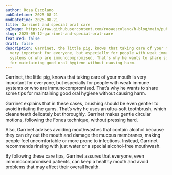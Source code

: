 ```yaml
---
author: Rosa Escolano
pubDatetime: 2025-08-21
modDatetime: 2025-08-21
title: Garrinet and special oral care
ogImage: https://raw.githubusercontent.com/rosaescolano/h-blog/main/public/assets/garrinet6.webp
slug: 2025-09-12-garrinet-and-special-oral-care
featured: false
draft: false
description: Garrinet, the little pig, knows that taking care of your mouth is
  very important for everyone, but especially for people with weak immune
  systems or who are immunocompromised. That’s why he wants to share some tips
  for maintaining good oral hygiene without causing harm.
---
```

Garrinet, the little pig, knows that taking care of your mouth is very important for everyone, but especially for people with weak immune systems or who are immunocompromised. That’s why he wants to share some tips for maintaining good oral hygiene without causing harm.

Garrinet explains that in these cases, brushing should be even gentler to avoid irritating the gums. That’s why he uses an ultra-soft toothbrush, which cleans teeth delicately but thoroughly. Garrinet makes gentle circular motions, following the Fones technique, without pressing hard.

Also, Garrinet advises avoiding mouthwashes that contain alcohol because they can dry out the mouth and damage the mucous membranes, making people feel uncomfortable or more prone to infections. Instead, Garrinet recommends rinsing with just water or a special alcohol-free mouthwash.

By following these care tips, Garrinet assures that everyone, even immunocompromised patients, can keep a healthy mouth and avoid problems that may affect their overall health.